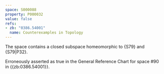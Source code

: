 ```yaml
---
space: S000088
property: P000032
value: false
refs:
- zb: "0386.54001"
  name: Counterexamples in Topology
---
```


The space contains a closed subspace homeomorphic to {S79}
and {S79|P32}.

Erroneously asserted as true in the General Reference Chart for space #90 in
{{zb:0386.54001}}.

